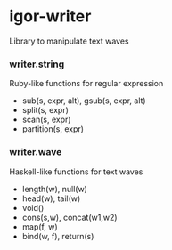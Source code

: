 # igor-writer
Library to manipulate text waves

### writer.string
Ruby-like functions for regular expression 
 - sub(s, expr, alt), gsub(s, expr, alt)
 - split(s, expr)
 - scan(s, expr)
 - partition(s, expr)

### writer.wave
Haskell-like functions for text waves
 - length(w), null(w)
 - head(w), tail(w)
 - void()
 - cons(s,w), concat(w1,w2)
 - map(f, w)
 - bind(w, f), return(s)

 
